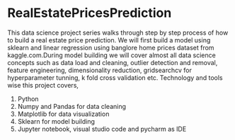 # RealEstatePricesPrediction

This data science project series walks through step by step process of how to build a real estate price prediction. We will first build a model using sklearn and linear regression using banglore home prices dataset from kaggle.com.During model building we will cover almost all data science concepts such as data load and cleaning, outlier detection and removal, feature engineering, dimensionality reduction, gridsearchcv for hyperparameter tunning, k fold cross validation etc. Technology and tools wise this project covers,

1. Python
2. Numpy and Pandas for data cleaning
3. Matplotlib for data visualization
4. Sklearn for model building
5. Jupyter notebook, visual studio code and pycharm as IDE
